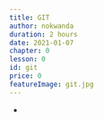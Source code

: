 ```yaml
---
title: GIT
author: nokwanda
duration: 2 hours
date: 2021-01-07
chapter: 0
lesson: 0
id: git
price: 0
featureImage: git.jpg
---
```


-
